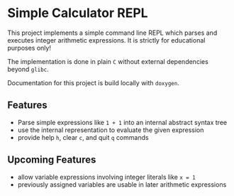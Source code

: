 # Simple Calculator REPL

This project implements a simple command line REPL which parses and executes
integer arithmetic expressions. It is strictly for educational purposes only!

The implementation is done in plain `C` without external dependencies beyond
`glibc`.

Documentation for this project is build locally with `doxygen`.

## Features

- Parse simple expressions like `1 + 1` into an internal abstract syntax tree
- use the internal representation to evaluate the given expression
- provide help `h`, clear `c`, and quit `q` commands

## Upcoming Features

- allow variable expressions involving integer literals like `x = 1`
- previously assigned variables are usable in later arithmetic expressions

